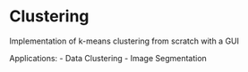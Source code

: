 # Clustering
Implementation of k-means clustering from scratch with a GUI

Applications:
    - Data Clustering
    - Image Segmentation
